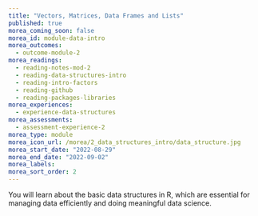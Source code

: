 ```yaml
---
title: "Vectors, Matrices, Data Frames and Lists"
published: true
morea_coming_soon: false
morea_id: module-data-intro
morea_outcomes:
  - outcome-module-2
morea_readings:
  - reading-notes-mod-2
  - reading-data-structures-intro
  - reading-intro-factors
  - reading-github
  - reading-packages-libraries
morea_experiences:
  - experience-data-structures
morea_assessments:
  - assessment-experience-2
morea_type: module
morea_icon_url: /morea/2_data_structures_intro/data_structure.jpg
morea_start_date: "2022-08-29"
morea_end_date: "2022-09-02"
morea_labels:
morea_sort_order: 2
---
```


You will learn about the basic data structures in R, which are essential for managing data efficiently and doing meaningful data science. 

